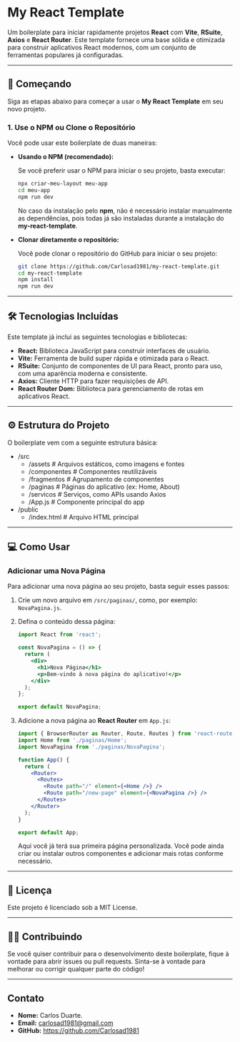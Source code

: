# My React Template

Um boilerplate para iniciar rapidamente projetos **React** com **Vite**, **RSuite**, **Axios** e **React Router**. Este
template fornece uma base sólida e otimizada para construir aplicativos React modernos, com um conjunto de ferramentas
populares já configuradas.

---

## 🚀 **Começando**

Siga as etapas abaixo para começar a usar o **My React Template** em seu novo projeto.

### **1. Use o NPM ou Clone o Repositório**

Você pode usar este boilerplate de duas maneiras:

- **Usando o NPM (recomendado):**

  Se você preferir usar o NPM para iniciar o seu projeto, basta executar:
    ```bash
    npx criar-meu-layout meu-app
    cd meu-app
    npm run dev
    ```
  
  No caso da instalação pelo **npm**, não é necessário instalar manualmente as dependências, pois todas já são
  instaladas durante a instalação do **my-react-template**.


- **Clonar diretamente o repositório:**

  Você pode clonar o repositório do GitHub para iniciar o seu projeto:
  ```bash
  git clone https://github.com/Carlosad1981/my-react-template.git
  cd my-react-template
  npm install
  npm run dev
  ```

---

## 🛠️ **Tecnologias Incluídas**

Este template já inclui as seguintes tecnologias e bibliotecas:

- **React:** Biblioteca JavaScript para construir interfaces de usuário.
- **Vite:** Ferramenta de build super rápida e otimizada para o React.
- **RSuite:** Conjunto de componentes de UI para React, pronto para uso, com uma aparência moderna e consistente.
- **Axios:** Cliente HTTP para fazer requisições de API.
- **React Router Dom:** Biblioteca para gerenciamento de rotas em aplicativos React.

---

## ⚙️ **Estrutura do Projeto**

O boilerplate vem com a seguinte estrutura básica:

- /src
    - /assets # Arquivos estáticos, como imagens e fontes
    - /componentes # Componentes reutilizáveis
    - /fragmentos # Agrupamento de componentes
    - /paginas # Páginas do aplicativo (ex: Home, About)
    - /servicos # Serviços, como APIs usando Axios
    - /App.js # Componente principal do app
- /public
    - /index.html # Arquivo HTML principal

---

## ‍💻 **Como Usar**

### **Adicionar uma Nova Página**

Para adicionar uma nova página ao seu projeto, basta seguir esses passos:

1. Crie um novo arquivo em `/src/paginas/`, como, por exemplo: `NovaPagina.js`.
2. Defina o conteúdo dessa página:
    ```jsx
    import React from 'react';

    const NovaPagina = () => {
      return (
        <div>
          <h1>Nova Página</h1>
          <p>Bem-vindo à nova página do aplicativo!</p>
        </div>
      );
    };

    export default NovaPagina;
    ```

3. Adicione a nova página ao **React Router** em `App.js`:
    ```jsx
    import { BrowserRouter as Router, Route, Routes } from 'react-router-dom';
    import Home from './paginas/Home'; 
    import NovaPagina from './paginas/NovaPagina';

    function App() {
      return (
        <Router>
          <Routes>
            <Route path="/" element={<Home />} />
            <Route path="/new-page" element={<NovaPagina />} />
          </Routes>
        </Router>
      );
    }

    export default App;
    ```
   Aqui você já terá sua primeira página personalizada. Você pode ainda criar ou instalar outros componentes e adicionar
   mais rotas conforme necessário.

---

## 📝 **Licença**

Este projeto é licenciado sob a MIT License.

---

## 🙋‍♂️ **Contribuindo**

Se você quiser contribuir para o desenvolvimento deste boilerplate, fique à vontade para abrir issues ou pull requests.
Sinta-se à vontade para melhorar ou corrigir qualquer parte do código!

---

## **Contato**

- **Nome:** Carlos Duarte.
- **Email:** carlosad1981@gmail.com
- **GitHub:** https://github.com/Carlosad1981
